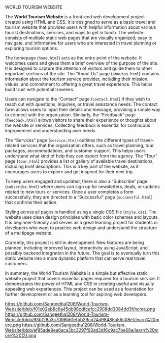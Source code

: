 WORLD TOURISM WEBSITE

The **World Tourism Website** is a front-end web development project created using HTML and CSS. It is designed to serve as a basic travel and tourism website that provides users with helpful information about various tourist destinations, services, and ways to get in touch. The website consists of multiple static web pages that are visually organized, easy to navigate, and informative for users who are interested in travel planning or exploring tourism options.

The homepage (`home.html`) acts as the entry point of the website. It welcomes users and gives them a brief overview of the purpose of the site. It is designed to capture the attention of visitors and guide them to other important sections of the site. The “About Us” page (`aboutus.html`) contains information about the tourism service provider, including their mission, values, and commitment to offering a great travel experience. This helps build trust with potential travelers.

Users can navigate to the “Contact” page (`contact.html`) if they wish to reach out with questions, inquiries, or travel assistance needs. The contact form allows users to input their details and message, providing a simple way to connect with the organization. Similarly, the “Feedback” page (`feedback.html`) allows visitors to share their experience or thoughts about the website or services. Collecting feedback is essential for continuous improvement and understanding user needs.

The “Services” page (`service.html`) outlines the different types of travel-related services that the organization offers, such as travel planning, tour packages, accommodations, and customer support. This helps users understand what kind of help they can expect from the agency. The “Tour” page (`tour.html`) provides a list or gallery of available travel destinations, including brief descriptions. This is a key part of the website, as it encourages users to explore and get inspired for their next trip.

To keep users engaged and updated, there is also a “Subscribe” page (`subscribe.html`) where users can sign up for newsletters, deals, or updates related to new tours or services. Once a user completes a form successfully, they are directed to a “Successful” page (`successful.html`) that confirms their action.

Styling across all pages is handled using a single CSS file (`style.css`). The website uses clean design principles with basic color schemes and layouts. It is beginner-friendly and serves as a great learning project for students or developers who want to practice web design and understand the structure of a multipage website.

Currently, this project is still in development. New features are being planned, including improved layout, interactivity using JavaScript, and possibly backend integration in the future. The goal is to eventually turn this static website into a more dynamic platform that can serve real travel customers.

In summary, the World Tourism Website is a simple but effective static website project that covers essential pages required for a tourism service. It demonstrates the power of HTML and CSS in creating useful and visually appealing web experiences. This project can be used as a foundation for further development or as a learning tool for aspiring web developers.

https://github.com/Sangeetha1208/World-Tourism-Website/blob/f01e02eb8c6a45db98cdfcefcc2908dd3084dd3f/home.png
https://github.com/Sangeetha1208/World-Tourism-Website/blob/93bf28a3c7098b61efbb29cd24d98485a56c08ef/learn%20more.png
https://github.com/Sangeetha1208/World-Tourism-Website/blob/ef95ade9ea6aca3bc3297f92ad3d16c9ac7be68a/learn%20more%20(2).png




